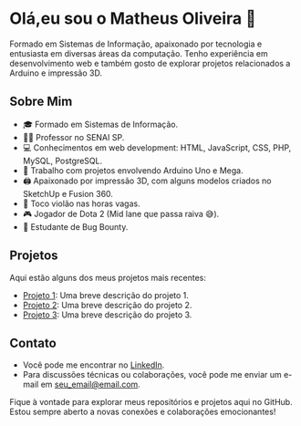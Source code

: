 # Olá,eu sou o Matheus Oliveira 👋

Formado em Sistemas de Informação, apaixonado por tecnologia e entusiasta em diversas áreas da computação. Tenho experiência em desenvolvimento web e também gosto de explorar projetos relacionados a Arduino e impressão 3D.

## Sobre Mim

- 🎓 Formado em Sistemas de Informação.
- 👨‍🏫 Professor no SENAI SP.
- 💻 Conhecimentos em web development: HTML, JavaScript, CSS, PHP, MySQL, PostgreSQL.
- 🤖 Trabalho com projetos envolvendo Arduino Uno e Mega.
- 🖨️ Apaixonado por impressão 3D, com alguns modelos criados no SketchUp e Fusion 360.
- 🎸 Toco violão nas horas vagas.
- 🎮 Jogador de Dota 2 (Mid lane que passa raiva 😅).
- 🐛 Estudante de Bug Bounty.


## Projetos

Aqui estão alguns dos meus projetos mais recentes:

- [Projeto 1](link_para_o_projeto1): Uma breve descrição do projeto 1.
- [Projeto 2](link_para_o_projeto2): Uma breve descrição do projeto 2.
- [Projeto 3](link_para_o_projeto3): Uma breve descrição do projeto 3.

## Contato

- Você pode me encontrar no [LinkedIn](link_para_o_seu_perfil_do_LinkedIn).
- Para discussões técnicas ou colaborações, você pode me enviar um e-mail em [seu_email@email.com](mailto:seu_email@email.com).

Fique à vontade para explorar meus repositórios e projetos aqui no GitHub. Estou sempre aberto a novas conexões e colaborações emocionantes!

